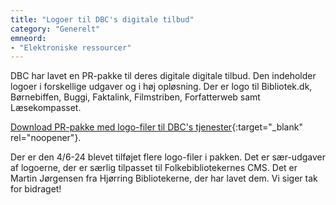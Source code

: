 ```yaml
---
title: "Logoer til DBC's digitale tilbud"
category: "Generelt"
emneord:
- "Elektroniske ressourcer"
---
```


DBC har lavet en PR-pakke til deres digitale digitale tilbud. Den indeholder logoer i forskellige udgaver og i høj opløsning.
Der er logo til Bibliotek.dk, Børnebiffen, Buggi, Faktalink, Filmstriben, Forfatterweb samt Læsekompasset.

[Download PR-pakke med logo-filer til DBC's tjenester](https://danskernesdigitalebibliotek.github.io/folkebibliotekernes_cms_manual/main/assets/files/dbc-pr-pakke.zip){:target="_blank" rel="noopener"}.

Der er den 4/6-24 blevet tilføjet flere logo-filer i pakken. Det er sær-udgaver af logoerne, der er særlig tilpasset til Folkebibliotekernes CMS. Det er Martin Jørgensen fra Hjørring Bibliotekerne, der har lavet dem. Vi siger tak for bidraget!  
